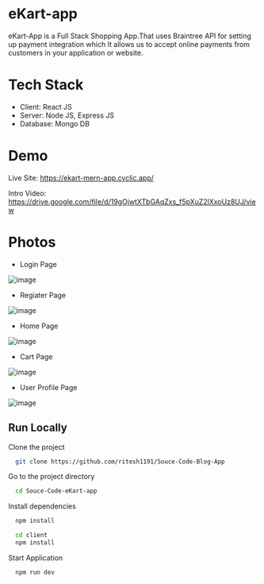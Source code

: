 # eKart-app

eKart-App is a Full Stack Shopping App.That uses Braintree API for setting up payment integration which It allows us to accept online payments from customers in your application or website.

# Tech Stack
- Client: React JS
- Server: Node JS, Express JS
- Database: Mongo DB

# Demo
Live Site: https://ekart-mern-app.cyclic.app/

Intro Video: https://drive.google.com/file/d/19gOjwtXTbGAqZxs_f5pXuZ2lXxoUz8UJ/view


# Photos

- Login Page
  
 ![image](https://github.com/ritesh1191/Souce-Code-eKart-app/assets/101041207/ed6b6e4b-9e45-45f9-b9b2-a7dafbde65e7)

- Regiater Page
  
![image](https://github.com/ritesh1191/Souce-Code-eKart-app/assets/101041207/5bd63bfb-3fc6-4600-bbfe-a2af63ab3072)

- Home Page
  
![image](https://github.com/ritesh1191/Souce-Code-eKart-app/assets/101041207/4d6173e8-1273-42b7-93d7-22a70584fae3)

- Cart Page
  
![image](https://github.com/ritesh1191/Souce-Code-eKart-app/assets/101041207/6171b9db-8de1-493d-943d-a69745e15180)

- User Profile Page
  
![image](https://github.com/ritesh1191/Souce-Code-eKart-app/assets/101041207/3ce7d0da-ba80-453d-9a03-80abbc952c22)


## Run Locally

Clone the project

```bash
  git clone https://github.com/ritesh1191/Souce-Code-Blog-App
```

Go to the project directory

```bash
  cd Souce-Code-eKart-app
```

Install dependencies

```bash
  npm install
```

```bash
  cd client
  npm install
```

Start Application

```bash
  npm run dev
```







